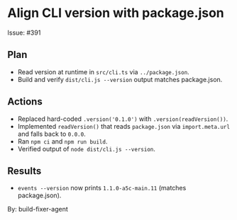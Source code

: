 # Align CLI version with package.json

Issue: #391

## Plan

- Read version at runtime in `src/cli.ts` via `../package.json`.
- Build and verify `dist/cli.js --version` output matches package.json.

## Actions

- Replaced hard-coded `.version('0.1.0')` with `.version(readVersion())`.
- Implemented `readVersion()` that reads `package.json` via `import.meta.url` and falls back to `0.0.0`.
- Ran `npm ci` and `npm run build`.
- Verified output of `node dist/cli.js --version`.

## Results

- `events --version` now prints `1.1.0-a5c-main.11` (matches package.json).

By: build-fixer-agent
